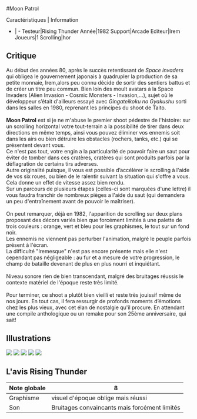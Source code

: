 #Moon Patrol

Caractéristiques | Information
- | -
Testeur|Rising Thunder
Année|1982
Support|Arcade
Editeur|Irem
Joueurs|1
Scrolling|hor

## Critique
Au début des années 80, après le succès retentissant de <i>Space invaders</i> qui obligea le gouvernement japonais à quadrupler la production de sa petite monnaie, Irem,alors peu connu décide de sortir des sentiers battus et de créer un titre peu commun. Bien loin des moult avatars à la Space Invaders (Alien Invasion - Cosmic Monsters - Invasion,…), sujet où le développeur s’était d'ailleurs essayé avec <i>Gingateikoku no Gyakushu</i> sorti dans les salles en 1980, reprenant les principes du shoot de Taito.<br/><br/><b>Moon Patrol</b> est si je ne m'abuse le premier shoot pédestre de l'histoire: sur un scrolling horizontal votre tout-terrain a la possibilité de tirer dans deux directions en même temps, ainsi vous pouvez éliminer vos ennemis soit dans les airs ou bien détruire les obstacles (rochers, tanks, etc.) qui se présentent devant vous.<br/>Ce n'est pas tout, votre engin a la particularité de pouvoir faire un saut pour éviter de tomber dans ces cratères, cratères qui sont produits parfois par la déflagration de certains tirs adverses.<br/>Autre originalité puisque, il vous est possible d’accélérer le scrolling à l'aide de vos six roues, ou bien de le ralentir suivant la situation qui s'offre a vous. Cela donne un effet de vitesse assez bien rendu.<br/>Sur un parcours de plusieurs étapes (celles-ci sont marquées d'une lettre) il vous faudra franchir de nombreux pièges a l'aide du saut (qui demandera un peu d'entraînement avant de pouvoir le maîtriser).<br/><br/>On peut remarquer, déjà en 1982, l'apparition de scrolling sur deux plans proposant des décors variés bien que forcément limités à une palette de trois couleurs : orange, vert et bleu pour les graphismes, le tout sur un fond noir.<br/>Les ennemis ne viennent pas perturber l'animation, malgré le peuple parfois présent à l'écran.<br/>La difficulté "Iremesque" n'est pas encore présente mais elle n'est cependant pas négligeable : au fur et a mesure de votre progression, le champ de bataille devenant de plus en plus nourri et inquiétant.<br/><br/>Niveau sonore rien de bien transcendant, malgré des bruitages réussis le contexte matériel de l'époque reste très limité.<br/><br/>Pour terminer, ce shoot a plutôt bien vieilli et reste très jouissif même de nos jours. En tout cas, il fera ressurgir de profonds moments d’émotions chez les plus vieux, avec cet élan de nostalgie qu'il procure. En attendant une compile anthologique ou un remake pour son 25ème anniversaire, qui sait!

## Illustrations
![](http://www.shmup.com/images/thumbs/img_fiche_1_772.gif)
![](http://www.shmup.com/images/thumbs/img_fiche_2_772.gif)
![](http://www.shmup.com/images/thumbs/img_fiche_3_772.gif)
![](http://www.shmup.com/images/thumbs/img_fiche_4_772.gif)
![](http://www.shmup.com/images/thumbs/)

## L'avis Rising Thunder
Note globale|8
-|-
Graphisme|visuel d'époque oblige mais réussi
Son|Bruitages convaincants mais forcément limités

